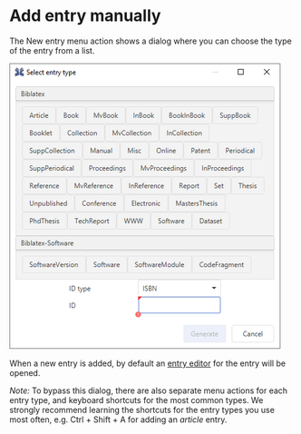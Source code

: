 # Add entry manually

The New entry menu action shows a dialog where you can choose the type of the entry from a list.

![Screenshot of new entry dialog](../.gitbook/assets/entrytype-dialog.png)

When a new entry is added, by default an [entry editor](../advanced/entryeditor/) for the entry will be opened.

_Note:_ To bypass this dialog, there are also separate menu actions for each entry type, and keyboard shortcuts for the most common types. We strongly recommend learning the shortcuts for the entry types you use most often, e.g. Ctrl + Shift + A for adding an _article_ entry.

